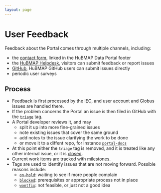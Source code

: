 ```yaml
---
layout: page
---
```

# User Feedback

Feedback about the Portal comes through multiple channels, including:
- the [contact form](https://hubmapconsortium.org/contact-us/), linked in the HuBMAP Data Portal footer
- the [HuBMAP Helpdesk](mailto:help@hubmapconsortium.org), visitors can submit feedback or report issues
- [GitHub](https://github.com/hubmapconsortium/portal-ui/issues/new/choose), HuBMAP GitHub users can submit issues directly
- periodic user surveys

## Process

- Feedback is first processed by the IEC, and user account and Globus issues are handled there.
- If the problem concerns the Portal an issue is then filed in GitHub with the
  [`triage`](https://github.com/hubmapconsortium/portal-ui/issues?q=is%3Aopen+is%3Aissue+label%3Atriage) tag.
- A Portal developer reviews it, and may
    - split it up into more fine-grained issues
    - note existing issues that cover the same ground
    - add notes to the issue clarifying the work to be done
    - or move it to a diffent repo, for instance [`portal-docs`](https://github.com/hubmapconsortium/portal-docs/issues)
- At this point either the `triage` tag is removed, and it is treated like any other internal issue,
  or it is [closed](https://github.com/hubmapconsortium/portal-ui/issues?q=is%3Aissue+label%3Atriage+is%3Aclosed).
- Current work items are tracked with
  [milestones](https://github.com/hubmapconsortium/portal-ui/issues?q=is%3Aissue+milestone%3A%2A+is%3Aopen).
- Tags are used to identify issues that are not moving forward. Possible reasons include:
    - [`on-hold`](https://github.com/hubmapconsortium/portal-ui/issues?q=is%3Aopen+is%3Aissue+label%3Aon-hold):
      waiting to see if more people complain
    - [`blocked`](https://github.com/hubmapconsortium/portal-ui/issues?q=is%3Aopen+is%3Aissue+label%3Ablocked):
      prerequisites or appropriate process not in place
    - [`wontfix`](https://github.com/hubmapconsortium/portal-ui/issues?q=is%3Aopen+is%3Aissue+label%3Awontfix):
      not feasible, or just not a good idea
